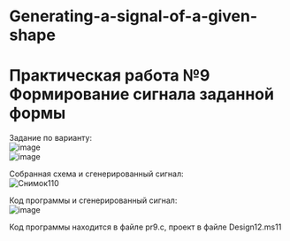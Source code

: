 # Generating-a-signal-of-a-given-shape

<h1>Практическая работа №9 <br>
Формирование сигнала заданной формы</h1>

Задание по варианту: <br>
![image](https://github.com/DerbiLow/Generating-a-signal-of-a-given-shape/assets/126500303/ff9c4e2a-0f78-4108-aa6d-3c9fab6f388f) <br>
![image](https://github.com/DerbiLow/Generating-a-signal-of-a-given-shape/assets/126500303/436c11ed-458b-4a0d-8f79-c70102b9f16e) <br>

Собранная схема и сгенерированный сигнал: <br>
![Снимок110](https://github.com/DerbiLow/Generating-a-signal-of-a-given-shape/assets/126500303/f9c0cd6a-0c4d-495e-8c45-cf72a0a7f197) <br>

Код программы и сгенерированный сигнал: <br>
![image](https://github.com/DerbiLow/Generating-a-signal-of-a-given-shape/assets/126500303/5fe0c12a-9949-4600-8d52-11914352c08d)<br>

Код программы находится в файле pr9.c, проект в файле Design12.ms11


